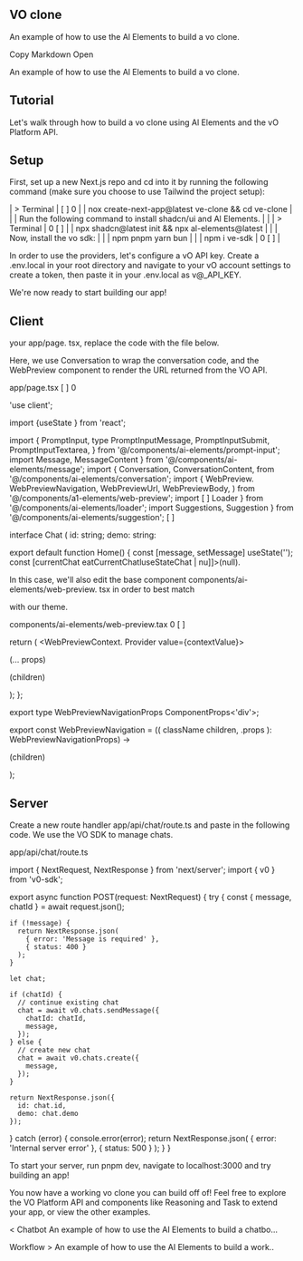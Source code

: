 ## VO clone

An example of how to use the Al Elements to build a vo clone.

Copy Markdown Open

An example of how to use the Al Elements to build a vo clone.

## Tutorial

Let's walk through how to build a vo clone using Al Elements and the vO Platform API.

## Setup

First, set up a new Next.js repo and cd into it by running the following command (make sure you choose to use Tailwind the project setup):

| > Terminal                                                      | [ ] 0   |
| nox create-next-app@latest ve-clone && cd ve-clone              |         |
| Run the following command to install shadcn/ui and Al Elements. |         |
| > Terminal                                                      | 0 [ ]   |
| npx shadcn@latest init && npx al-elements@latest                |         |
| Now, install the vo sdk:                                        |         |
| npm pnpm yarn bun                                               |         |
| npm i ve-sdk                                                    | 0 [ ]   |

In order to use the providers, let's configure a vO API key. Create a .env.local in your root directory and navigate to your vO account settings to create a token, then paste it in your .env.local as v@_API_KEY.

We're now ready to start building our app!

## Client

your app/page. tsx, replace the code with the file below.

Here, we use Conversation to wrap the conversation code, and the WebPreview component to render the URL returned from the VO API.

app/page.tsx [ ] 0

'use client';

import {useState } from 'react';

import {
PromptInput,
type PromptInputMessage,
PromptInputSubmit,
PromptInputTextarea,
} from '@/components/ai-elements/prompt-input';
import Message, MessageContent } from '@/components/ai-elements/message';
import {
Conversation,
ConversationContent,
from '@/components/ai-elements/conversation';
import {
WebPreview.
WebPreviewNavigation,
WebPreviewUrl,
WebPreviewBody,
) from '@/components/a1-elements/web-preview';
import [ ] Loader } from '@/components/ai-elements/loader';
import Suggestions, Suggestion } from '@/components/ai-elements/suggestion'; [ ]

interface Chat (
id: string;
demo: string:

export default function Home() {
const [message, setMessage] useState('');
const [currentChat eatCurrentChatluseStateChat | nu]]>(null).

In this case, we'll also edit the base component components/ai-elements/web-preview. tsx in order to best match

with our theme.

components/ai-elements/web-preview.tax 0 [ ]

return (
<WebPreviewContext. Provider value={contextValue}>
<div
className (cn(
'flex size-full flex-col bg-card', // remove rounded-19 border
className,

(... props)
>
(children)
</div>
</WebPreviewContext.Provider>
);
};

export type WebPreviewNavigationProps ComponentProps<'div'>;

export const WebPreviewNavigation = ((
className
children,
.props
): WebPreviewNavigationProps) →
<div
className (cn('flex items-center gap-1 border-b p-2 h-14', className)) // add h-14.
{ ... props)

(children)
</div>
);

## Server

Create a new route handler app/api/chat/route.ts and paste in the following code. We use the VO SDK to manage chats.

app/api/chat/route.ts

import { NextRequest, NextResponse } from 'next/server';
import { v0 } from 'v0-sdk';

export async function POST(request: NextRequest) {
  try {
    const { message, chatId } = await request.json();

    if (!message) {
      return NextResponse.json(
        { error: 'Message is required' },
        { status: 400 }
      );
    }

    let chat;
    
    if (chatId) {
      // continue existing chat
      chat = await v0.chats.sendMessage({
        chatId: chatId,
        message,
      });
    } else {
      // create new chat
      chat = await v0.chats.create({
        message,
      });
    }

    return NextResponse.json({
      id: chat.id,
      demo: chat.demo
    });
  } catch (error) {
    console.error(error);
    return NextResponse.json(
      { error: 'Internal server error' },
      { status: 500 }
    );
  }
}

To start your server, run pnpm dev, navigate to localhost:3000 and try building an app!

You now have a working vo clone you can build off of! Feel free to explore the VO Platform API and components like Reasoning and Task to extend your app, or view the other examples.

< Chatbot
An example of how to use the AI Elements to build a chatbo...

Workflow > An example of how to use the AI Elements to build a work..